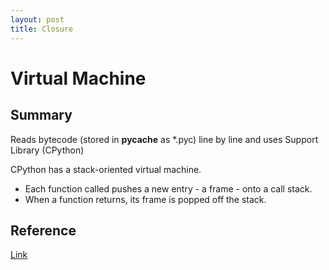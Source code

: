 ```yaml
---
layout: post
title: Closure
---
```


# Virtual Machine

## Summary
Reads bytecode (stored in __pycache__ as *.pyc) line by line and uses Support Library (CPython)

CPython has a stack-oriented virtual machine.
* Each function called pushes a new entry - a frame - onto a call stack.
* When a function returns, its frame is popped off the stack.

## Reference
[Link](https://leanpub.com/insidethepythonvirtualmachine/read)
